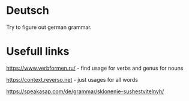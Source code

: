 # Deutsch
Try to figure out german grammar.

# Usefull links
https://www.verbformen.ru/ - find usage for verbs and genus for nouns

https://context.reverso.net - just usages for all words

https://speakasap.com/de/grammar/sklonenie-sushestvitelnyh/
